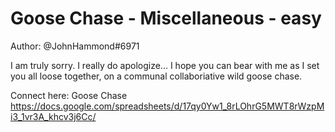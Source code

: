 # Goose Chase - Miscellaneous - easy

Author: @JohnHammond#6971

I am truly sorry. I really do apologize... I hope you can bear with me as I set you all loose together, on a communal collaboriative wild goose chase.

Connect here:
Goose Chase https://docs.google.com/spreadsheets/d/17qy0Yw1_8rLOhrG5MWT8rWzpMi3_1vr3A_khcv3j6Cc/ 




